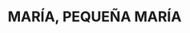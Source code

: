 ---
capo: 0
id: 113
lang: es-es
step: pre
subtitle: ''
tags:
- com
- vir
title: MARÍA, PEQUEÑA MARÍA
---